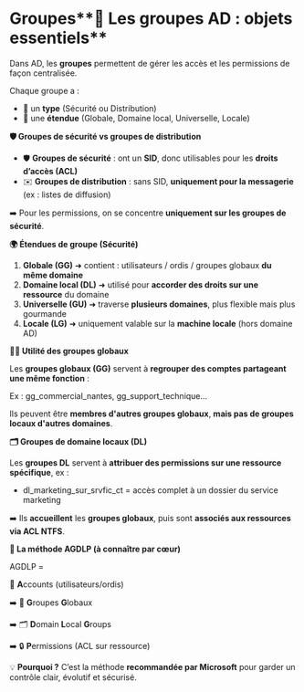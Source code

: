 # Groupes**🧩 Les groupes AD : objets essentiels**

Dans AD, les **groupes** permettent de gérer les accès et les permissions de façon centralisée.

Chaque groupe a :

- 🔹 un **type** (Sécurité ou Distribution)
- 🔸 une **étendue** (Globale, Domaine local, Universelle, Locale)

**🛡️ Groupes de sécurité vs groupes de distribution**

- 🛡️ **Groupes de sécurité** : ont un **SID**, donc utilisables pour les **droits d’accès (ACL)**
- ✉️ **Groupes de distribution** : sans SID, **uniquement pour la messagerie** (ex : listes de diffusion)

➡️ Pour les permissions, on se concentre **uniquement sur les groupes de sécurité**.



**🌍 Étendues de groupe (Sécurité)**

1.  **Globale (GG)** ➜ contient : utilisateurs / ordis / groupes globaux **du même domaine**
2.  **Domaine local (DL)** ➜ utilisé pour **accorder des droits sur une ressource** du domaine
3.  **Universelle (GU)** ➜ traverse **plusieurs domaines**, plus flexible mais plus gourmande
4.  **Locale (LG)** ➜ uniquement valable sur la **machine locale** (hors domaine AD)

**🧑‍💼 Utilité des groupes globaux**

Les **groupes globaux (GG)** servent à **regrouper des comptes partageant une même fonction** :

Ex : gg_commercial_nantes, gg_support_technique...

Ils peuvent être **membres d'autres groupes globaux**, **mais pas de groupes locaux d'autres domaines**.



**🗂️ Groupes de domaine locaux (DL)**

Les **groupes DL** servent à **attribuer des permissions sur une ressource spécifique**, ex :

- dl_marketing_sur_srvfic_ct = accès complet à un dossier du service marketing

➡️ Ils **accueillent** les **groupes globaux**, puis sont **associés aux ressources via ACL NTFS**.



**🔁 La méthode AGDLP (à connaître par cœur)**

AGDLP =

👤 **A**ccounts (utilisateurs/ordis)

➡️ 👥 **G**roupes **G**lobaux

➡️ 🗂️ **D**omain **L**ocal **G**roups

➡️ 🔒 **P**ermissions (ACL sur ressource)

💡 **Pourquoi ?** C’est la méthode **recommandée par Microsoft** pour garder un contrôle clair, évolutif et sécurisé.
